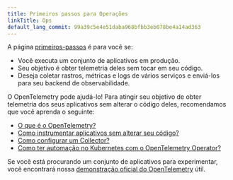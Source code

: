 ```yaml
---
title: Primeiros passos para Operações
linkTitle: Ops
default_lang_commit: 99a39c5e4e51daba968bfbb3eb078be4a14ad363
---
```


A página [primeiros-passos](..) é para você se:

- Você executa um conjunto de aplicativos em produção.
- Seu objetivo é obter telemetria deles sem tocar em seu código.
- Deseja coletar rastros, métricas e logs de vários serviços e enviá-los para
  seu backend de observabilidade.

O OpenTelemetry pode ajudá-lo! Para atingir seu objetivo de obter telemetria dos
seus aplicativos sem alterar o código deles, recomendamos que você aprenda o
seguinte:

- [O que é o OpenTelemetry?](../../what-is-opentelemetry/)
- [Como instrumentar aplicativos sem alterar seu código?](../../concepts/instrumentation/zero-code/)
- [Como configurar um Collector?](../../collector/)
- [Como ter automação no Kubernetes com o OpenTelemetry Operator?](../../platforms/kubernetes/operator/)

Se você está procurando um conjunto de aplicativos para experimentar, você
encontrará nossa [demonstração oficial do OpenTelemetry](/ecosystem/demo/) útil.
